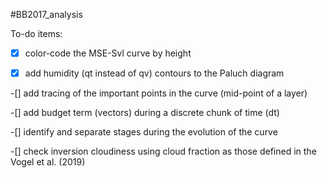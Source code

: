 #BB2017_analysis

To-do items:

-[x] color-code the MSE-Svl curve by height

-[x] add humidity (qt instead of qv) contours to the Paluch diagram

-[] add tracing of the important points in the curve (mid-point of a layer)

-[] add budget term (vectors) during a discrete chunk of time (dt)

-[] identify and separate stages during the evolution of the curve

-[] check inversion cloudiness using cloud fraction as those defined in the Vogel et al. (2019)

